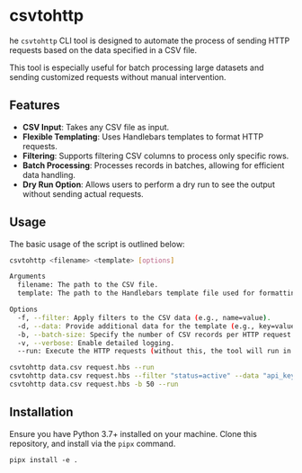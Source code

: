 # csvtohttp

he `csvtohttp` CLI tool is designed to automate the process of sending HTTP requests based on the data specified in a CSV file.

This tool is especially useful for batch processing large datasets and sending customized requests without manual intervention.

## Features

- **CSV Input**: Takes any CSV file as input.
- **Flexible Templating**: Uses Handlebars templates to format HTTP requests.
- **Filtering**: Supports filtering CSV columns to process only specific rows.
- **Batch Processing**: Processes records in batches, allowing for efficient data handling.
- **Dry Run Option**: Allows users to perform a dry run to see the output without sending actual requests.

## Usage

The basic usage of the script is outlined below:

```bash
csvtohttp <filename> <template> [options]

Arguments
  filename: The path to the CSV file.
  template: The path to the Handlebars template file used for formatting the HTTP requests.

Options
  -f, --filter: Apply filters to the CSV data (e.g., name=value).
  -d, --data: Provide additional data for the template (e.g., key=value).
  -b, --batch-size: Specify the number of CSV records per HTTP request.
  -v, --verbose: Enable detailed logging.
  --run: Execute the HTTP requests (without this, the tool will run in dry mode).

csvtohttp data.csv request.hbs --run
csvtohttp data.csv request.hbs --filter "status=active" --data "api_key=12345" --run
csvtohttp data.csv request.hbs -b 50 --run
```

## Installation

Ensure you have Python 3.7+ installed on your machine. Clone this repository,
and install via the `pipx` command.

```
pipx install -e .
```
